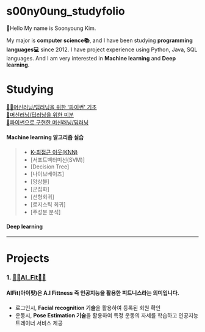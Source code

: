 # s00ny0ung_studyfolio
👋Hello My name is Soonyoung Kim.<br>

My major is **computer science📚**, and I have been studying **programming languages💻** since 2012.
I have project experience using Python, Java, SQL languages. 
And I am very interested in **Machine learning** and **Deep learning**.

# Studying
[👩‍💻머신러닝/딥러닝을 위한 '파이썬' 기초](https://velog.io/@s00ny0ung/series/%ED%8C%8C%EC%9D%B4%EC%8D%AC%EC%9C%BC%EB%A1%9C-%EA%B5%AC%ED%98%84%ED%95%98%EB%8A%94-%EB%A8%B8%EC%8B%A0%EB%9F%AC%EB%8B%9D%EB%94%A5%EB%9F%AC%EB%8B%9D)<br>
[🔢머신러닝/딥러닝을 위한 미분](https://velog.io/@s00ny0ung/series/%EB%A8%B8%EC%8B%A0%EB%9F%AC%EB%8B%9D%EB%94%A5%EB%9F%AC%EB%8B%9D%EC%9D%84-%EC%9C%84%ED%95%9C-%EB%AF%B8%EB%B6%84) <br>
[🧠파이썬으로 구현한 머신러닝/딥러닝](https://velog.io/@s00ny0ung/series/%ED%8C%8C%EC%9D%B4%EC%8D%AC%EC%9C%BC%EB%A1%9C-%EA%B5%AC%ED%98%84%ED%95%9C-%EB%A8%B8%EC%8B%A0%EB%9F%AC%EB%8B%9D%EB%94%A5%EB%9F%AC%EB%8B%9D)<br>
#### Machine learning 알고리즘 실습
>  - [K-최접근 이웃(KNN)](https://colab.research.google.com/drive/16flJowyX0FVj3zrRRCIdekPChbDR7yo7#scrollTo=i1GEbaJpurC3)
>  - [서포트벡터미선(SVM)]
>  - [Decision Tree]
>  - [나이브베이즈]
>  - [앙상블]
>  - [군집화]
>  - [선형회귀]
>  - [로지스틱 회귀]
>  - [주성분 분석]

#### Deep learning

---
# Projects
### 1. [🏋️‍♂️AI_Fit🏋️‍♀️](https://github.com/s00ny0ung/AI_Fit) 

#### AIFit(아이핏)은 A.I Fittness 즉 인공지능을 활용한 피트니스라는 의미입니다.

- 로그인시, **Facial recognition 기술**을 활용하여 등록된 회원 확인
- 운동시, **Pose Estimation 기술**을 활용하여 특정 운동의 자세를 학습하고 인공지능 트레이너 서비스 제공

